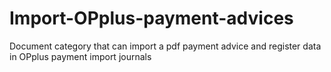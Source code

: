 # Import-OPplus-payment-advices
Document category that can import a pdf payment advice and register data in OPplus payment import journals
